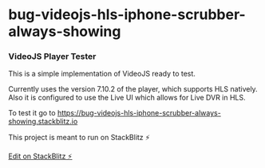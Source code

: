 # bug-videojs-hls-iphone-scrubber-always-showing

### VideoJS Player Tester

This is a simple implementation of VideoJS ready to test.

Currently uses the version 7.10.2 of the player, which supports HLS natively. Also it is configured to use the Live UI which allows for Live DVR in HLS.

To test it go to https://bug-videojs-hls-iphone-scrubber-always-showing.stackblitz.io

This project is meant to run on StackBlitz ⚡️

[Edit on StackBlitz ⚡️](https://stackblitz.com/edit/bug-videojs-hls-iphone-scrubber-always-showing)
